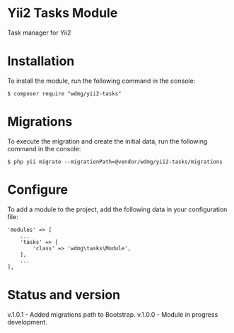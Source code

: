 # Yii2 Tasks Module
Task manager for Yii2

# Installation
To install the module, run the following command in the console:

`$ composer require "wdmg/yii2-tasks"`

# Migrations
To execute the migration and create the initial data, run the following command in the console:

`$ php yii migrate --migrationPath=@vendor/wdmg/yii2-tasks/migrations`

# Configure
To add a module to the project, add the following data in your configuration file:

    'modules' => [
        ...
        'tasks' => [
            'class' => 'wdmg\tasks\Module',
        ],
        ...
    ],

# Status and version
v.1.0.1 - Added migrations path to Bootstrap.
v.1.0.0 - Module in progress development.